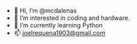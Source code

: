 - 👋 Hi, I’m @mcdalenas
- 👀 I’m interested in coding and hardware.
- 🌱 I’m currently learning Python
- 📫 joelrequena1903@gmail.com
